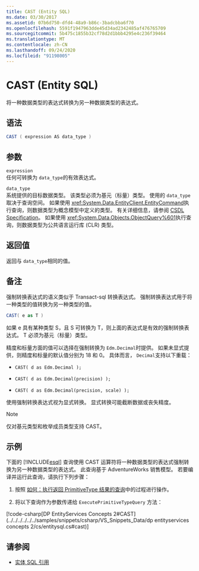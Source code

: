 ```yaml
---
title: CAST (Entity SQL)
ms.date: 03/30/2017
ms.assetid: 07b6d750-dfd4-48a9-b86c-3badcbba6f70
ms.openlocfilehash: 5591f1947963dde45d34ad2342485af476765709
ms.sourcegitcommit: 5b475c1855b32cf78d2d1bbb4295e4c236f39464
ms.translationtype: MT
ms.contentlocale: zh-CN
ms.lasthandoff: 09/24/2020
ms.locfileid: "91198005"
---
```

# <a name="cast-entity-sql"></a>CAST (Entity SQL)

将一种数据类型的表达式转换为另一种数据类型的表达式。  
  
## <a name="syntax"></a>语法  
  
```csharp
CAST ( expression AS data_type )  
```  
  
## <a name="arguments"></a>参数  

 `expression`  
 任何可转换为 `data_type`的有效表达式。  
  
 `data_type`  
 系统提供的目标数据类型。 该类型必须为基元（标量）类型。 使用的 `data_type` 取决于查询空间。 如果使用 <xref:System.Data.EntityClient.EntityCommand>执行查询，则数据类型为概念模型中定义的类型。 有关详细信息，请参阅 [CSDL Specification](/ef/ef6/modeling/designer/advanced/edmx/csdl-spec)。 如果使用 <xref:System.Data.Objects.ObjectQuery%601>执行查询，则数据类型为公共语言运行库 (CLR) 类型。  
  
## <a name="return-value"></a>返回值  

 返回与 `data_type`相同的值。  
  
## <a name="remarks"></a>备注  

 强制转换表达式的语义类似于 Transact-sql 转换表达式。 强制转换表达式用于将一种类型的值转换为另一种类型的值。  
  
```csharp
CAST( e as T )  
```  
  
 如果 e 具有某种类型 S，且 S 可转换为 T，则上面的表达式是有效的强制转换表达式。 T 必须为基元（标量）类型。  
  
 精度和标量方面的值可以选择在强制转换为 `Edm.Decimal`时提供。 如果未显式提供，则精度和标量的默认值分别为 18 和 0。 具体而言， `Decimal`支持以下重载：  
  
- `CAST( d as Edm.Decimal );`  
  
- `CAST( d as Edm.Decimal(precision) );`  
  
- `CAST( d as Edm.Decimal(precision, scale) );`  
  
 使用强制转换表达式视为显式转换。 显式转换可能截断数据或丧失精度。  
  
> [!NOTE]
> 仅对基元类型和枚举成员类型支持 CAST。  
  
## <a name="example"></a>示例  

 下面的 [!INCLUDE[esql](../../../../../../includes/esql-md.md)] 查询使用 CAST 运算符将一种数据类型的表达式强制转换为另一种数据类型的表达式。 此查询基于 AdventureWorks 销售模型。 若要编译并运行此查询，请执行下列步骤：  
  
1. 按照 [如何：执行返回 PrimitiveType 结果的查询](../how-to-execute-a-query-that-returns-primitivetype-results.md)中的过程进行操作。  
  
2. 将以下查询作为参数传递给 `ExecutePrimitiveTypeQuery` 方法：  
  
 [!code-csharp[DP EntityServices Concepts 2#CAST](../../../../../../samples/snippets/csharp/VS_Snippets_Data/dp entityservices concepts 2/cs/entitysql.cs#cast)]  
  
## <a name="see-also"></a>请参阅

- [实体 SQL 引用](entity-sql-reference.md)
